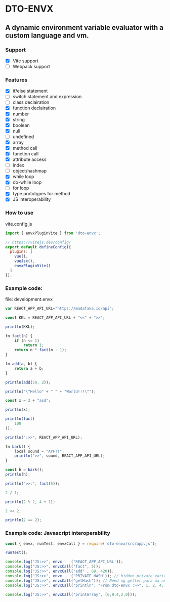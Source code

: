 
# DTO-ENVX

## A dynamic environment variable evaluator with a custom language and vm.

### Support
- [x] Vite support
- [ ] Webpack support

### Features
- [x] if/else statement
- [ ] switch statement and expression
- [ ] class declairation
- [x] function declairation
- [x] number
- [x] string
- [x] boolean
- [x] null
- [ ] undefined
- [x] array
- [x] method call
- [x] function call
- [x] attribute access
- [ ] index
- [ ] object/hashmap
- [x] while loop
- [x] do-while loop
- [ ] for loop
- [x] type prototypes for method
- [x] JS interoperability

### How to use

<span>vite.config.js</span>
```js
import { envxPluginVite } from 'dto-envx';

// https://vitejs.dev/config/
export default defineConfig({
  plugins: [
    vue(),
    vueJsx(),
    envxPluginVite()
  ]
});
```

### Example code:

<span>file: development.envx</span>
```js
var REACT_APP_API_URL="https://madafaka.io/api";

const KKL = REACT_APP_API_URL + "<<" + ">>";

println(KKL);

fn fact(n) {
    if (n <= 1) 
        return 1;
    return n * fact(n - 1);
}

fn add(a, b) {
    return a + b;
}

println(add(50, 2));

println("\"Hello" + " " + "World!!!\"");

const x = 2 + "asd";

println(x);

println(fact(
    100
));

println(":>>", REACT_APP_API_URL);

fn bark() {
    local sound = "ArF!!";
    println(">>", sound, REACT_APP_API_URL);
}

const h = bark();
println(h);

println(">>:", fact(5));

2 / 1;

println(2 % 2, 4 + 1);

2 << 2;

println(2 == 2);
```

### Example code: Javascript interoperability
```js
const { envx, runTest, envxCall } = require('dto-envx/src/app.js');

runTest();

console.log("JS:>>", envx    ('REACT_APP_API_URL'));
console.log("JS:>>", envxCall("fact", 5));
console.log("JS:>>", envxCall("add" , 69, 420));
console.log("JS:>>", envx    ('PRIVATE_HASH')); // hidden private variable bast nag start sa 'PRIVATE_'
console.log("JS:>>", envxCall("getHash")); // Need ug getter para ma access ang private variable
console.log("JS:>>", envxCall("println", "From dto-envx :>>", 1, 2, 4, 5, 6, "Hello!"));

console.log("JS:>>", envxCall("printArray", [6,9,4,2,0]));
```
